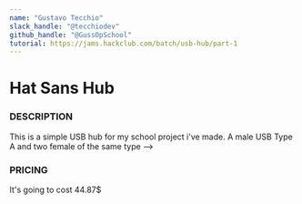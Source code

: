 ```yaml
---
name: "Gustavo Tecchio"
slack_handle: "@tecchiodev"
github_handle: "@GussOpSchool"
tutorial: https://jams.hackclub.com/batch/usb-hub/part-1 
---
```


# Hat Sans Hub 

 ### DESCRIPTION
 This is a simple USB hub for my school project i've made. A male USB Type A and two female of the same type -->

### PRICING
It's going to cost 44.87$
